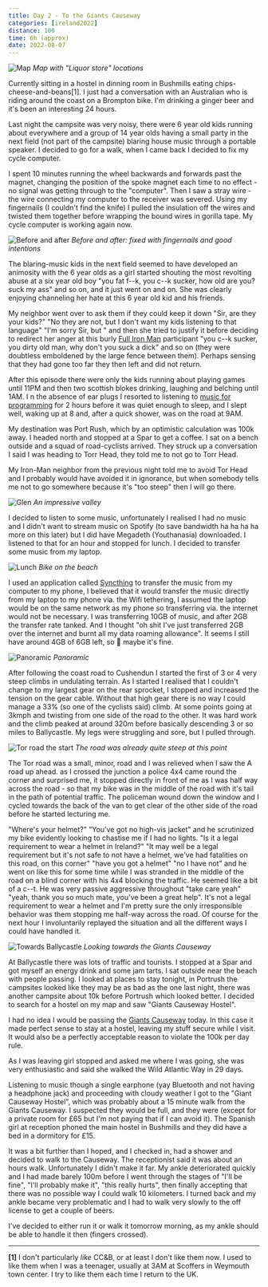```yaml
--- 
title: Day 2 - To the Giants Causeway
categories: [ireland2022]
distance: 100
time: 6h (approx)
date: 2022-08-07
---
```


![Map](/images/ireland2022/20220807_map.jpg) 
*Map with "Liquor store" locations*

Currently sitting in a hostel in dinning room in Bushmills eating
chips-cheese-and-beans[1]. I just had a conversation with an Australian who is
riding around the coast on a Brompton bike. I'm drinking a ginger beer and
it's been an interesting 24 hours.

Last night the campsite was very noisy, there were 6 year old kids running
about everywhere and a group of 14 year olds having a small party in the next
field (not part of the campsite) blaring house music through a portable
speaker. I decided to go for a walk, when I came back I decided to fix my
cycle computer.

I spent 10 minutes running the wheel backwards and forwards past the magnet,
changing the position of the spoke magnet each time to no effect - no signal
was getting through to the "computer". Then I saw a stray wire - the wire
connecting my computer to the receiver was severed. Using my fingernails (I
couldn't find the knife) I pulled the insulation off the wires and twisted
them together before wrapping the bound wires in gorilla tape. My cycle
computer is working again now.

![Before and after](/images/ireland2022/2022-08-07.jpg) 
*Before and after: fixed with fingernails and good intentions*

The blaring-music kids in the next field seemed to have developed an animosity
with the 6 year olds as a girl started shouting the most revolting abuse at a
six year old boy "you fat f--k, you c--k sucker, how old are you? suck my ass"
and so on, and it just went on and on. She was clearly enjoying channeling her
hate at this 6 year old kid and his friends. 

My neighbor went over to ask them if they could keep it down "Sir, are they
your kids?" "No they are not, but I don't want my kids listening to that
language" "I'm sorry Sir, but " and then she tried to justify it before
deciding to redirect her anger at this burly [Full Iron
Man](https://en.wikipedia.org/wiki/Ironman_Triathlon) participant "you c--k
sucker, you dirty old man, why don't you suck a dick" and so on (they were
doubtless emboldened by the large fence between them). Perhaps
sensing that they had gone too far they then left and did not return. 

After this episode there were only the kids running about playing games until
11PM and then two scottish blokes drinking, laughing and belching until 1AM. I
n the absence of ear plugs I resorted to listening to [music for
programming](https://musicforprogramming.net/) for 2 hours before it was
quiet enough to sleep, and I slept well, waking up at 8 and, after a quick
shower, was on the road at 9AM.

My destination was Port Rush, which by an optimistic calculation was 100k
away. I headed north and stopped at a Spar to get a coffee. I sat on a bench
outside and a squad of road-cyclists arrived. They struck up a conversation
I said I was heading to Torr Head, they told me to not go to Torr Head.

My Iron-Man neighbor from the previous night told me to avoid Tor Head and I
probably would have avoided it in ignorance, but when somebody tells me not to
go somewhere because it's "too steep" then I will go there.

![Glen](/images/ireland2022/2022-08-07_glen.jpg) 
*An impressive valley*

I decided to listen to some music, unfortunately I realised I had no music and
I didn't want to stream music on Spotify (to save bandwidth ha ha ha ha more
on this later) but I did have Megadeth (Youthanasia) downloaded. I listened to
that for an hour and stopped for lunch. I decided to transfer some music from
my laptop.

![Lunch](/images/ireland2022/2022-08-07_beach.jpg) 
*Bike on the beach*

I used an application called [Syncthing](https://syncthing.net/) to transfer
the music from my computer to my phone, I believed that it would transfer the
music directly from my laptop to my phone via. the Wifi tethering, I assumed
the laptop would be on the same network as my phone so transferring via. the
internet would not be necessary. I was transferring 10GB of music, and after
2GB the transfer rate tanked. And I thought "oh shit I've just transferred 2GB
over the internet and burnt all my data roaming allowance". It seems I still
have around 4GB of 6GB left, so 🤷 maybe it's fine.

![Panoramic](/images/ireland2022/2022-08-07_pano.jpg) 
*Panoramic*

After following the coast road to Cushendun I started the first of 3 or 4 very
steep climbs in undulating terrain. As I started I realised that I couldn't
change to my largest gear on the rear sprocket, I stopped and increased the
tension on the gear cable. Without that high gear there is no way I could
manage a 33% (so one of the cyclists said) climb. At some points going at
3kmph and twisting from one side of the road to the other. It was hard work
and the climb peaked at around 320m before basically descending 3 or so miles
to Ballycastle. My legs were struggling and sore, but I pulled through.

![Tor road the start](/images/ireland2022/2022-08-07_tor.jpg) 
*The road was already quite steep at this point* 

The Tor road was a small, minor, road and I was relieved when I saw the A road
up ahead. as I crossed the junction a police 4x4 came round the corner and
surprised me, it stopped directly in front of me as I was half way across the
road - so that my bike was in the middle of the road with it's tail in the
path of potential traffic. The policeman wound down the window and I cycled
towards the back of the van to get clear of the other side of the road before
he started lecturing me.

"Where's your helmet?" "You've got no high-vis jacket" and he scrutinized my
bike evidently looking to chastise me if I had no lights. "Is it a
legal requirement to wear a helmet in Ireland?" "It may well be a legal requirement but
it's not safe to not have a helmet, we've had fatalities on this road, on this
corner" "have you got a helmet" "no I have not" and he went on like this for
some time while I was stranded in the middle of the road on a blind corner
with his 4x4 blocking the traffic. He seemed like a bit of a c--t. He was very
passive aggressive throughout "take care yeah" "yeah, thank you so much mate, you've
been a great help". It's not a legal requirement to wear a helmet and I'm
pretty sure the only irresponsible behavior was them stopping me half-way
across the road. Of course for the next hour I involuntarily replayed the
situation and all the different ways I could have handled it.

![Towards Ballycastle](/images/ireland2022/2022-08-07_north.jpg) 
*Looking towards the Giants Causeway* 

At Ballycastle there was lots of traffic and tourists. I stopped at a Spar and
got myself an energy drink and some jam tarts. I sat outside near the beach
with people passing. I looked at places to stay tonight, in Portrush the
campsites looked like they may be as bad as the one last night, there was
another campsite about 10k before Portrush which looked better. I decided to
search for a hostel on my map and saw "Giants Causeway Hostel".

I had no idea I would be passing the [Giants
Causeway](https://www.wikipedia.org/wiki/Giants_Causeway) today. In this case
it made perfect sense to stay at a hostel, leaving my stuff secure while I
visit. It would also be a perfectly acceptable reason to violate the 100k per
day rule.

As I was leaving girl stopped and asked me where I was going, she was very
enthusiastic and said she walked the Wild Atlantic Way in 29 days.

Listening to music though a single earphone (yay Bluetooth and not having a headphone
jack) and proceeding with cloudy weather I got to the "Giant Causeway Hostel",
which was probably about a 15 minute walk from the Giants Causeway. I
suspected they would be full, and they were (except for a private room for £65
but I'm not paying that if I can avoid it). The Spanish girl at reception
phoned the main hostel in Bushmills and they did have a bed in a dormitory for
£15.

It was a bit further than I hoped, and I checked in, had a shower and decided
to walk to the Causeway. The receptionist said it was about an hours walk.
Unfortunately I didn't make it far. My ankle deteriorated quickly and I had
made barely 100m before I went through the stages of "I'll be fine", "I'll
probably make it", "this really hurts", then finally accepting that there was
no possible way I could walk 10 kilometers. I turned back and my ankle became
very problematic and I had to walk very slowly to the off license to get a
couple of beers. 

I've decided to either run it or walk it tomorrow morning, as my ankle should be
able to handle it then (fingers crossed).

---

**[1]** I don't particularly _like_ CC&B, or at least I don't like them now. I
used to like them when I was a teenager, usually at 3AM at Scoffers in
Weymouth town center. I try to like them each time I return to the UK.

